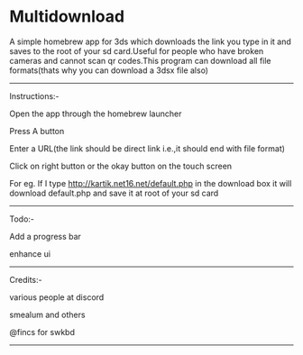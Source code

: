 # Multidownload

A simple homebrew app for 3ds which downloads the link you type in it and saves to the root of your sd card.Useful for people who have broken cameras and cannot scan qr codes.This program can download all file formats(thats why you can download a 3dsx file also)

-----------------------

Instructions:-

Open the app through the homebrew launcher

Press A button

Enter a URL(the link should be direct link i.e.,it should end with file format)

Click on right button or the okay button on the touch screen

For eg. If I type http://kartik.net16.net/default.php in the download box it will download default.php and save it at root of your sd card

-----------------------

Todo:-

Add a progress bar

enhance ui

-----------------------

Credits:-

various people at discord

smealum and others

@fincs for swkbd

------------------------
